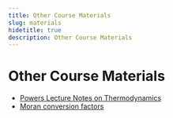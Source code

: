 ```yaml
---
title: Other Course Materials
slug: materials
hidetitle: true
description: Other Course Materials
---
```


# Other Course Materials

- [Powers Lecture Notes on Thermodynamics](/course-materials/papers/notes.pdf)
- [Moran conversion factors](/course-materials/Moran_conversion_factors.pdf) 

<!-- - [Steam Table Process Overview](/course-materials/steam-table-process-overview.pdf) - [Steam Table Tutorial](/course-materials/steam-table-tutorial.pptx) - [Appendix Tables SI](/course-materials/Appendix-Tables-SI.pdf) - [Appendix Tables EE](/course-materials/Appendix-Tables-EE.pdf) - [Appendix Figures](/course-materials/Appendix-Figures.pdf) -->
